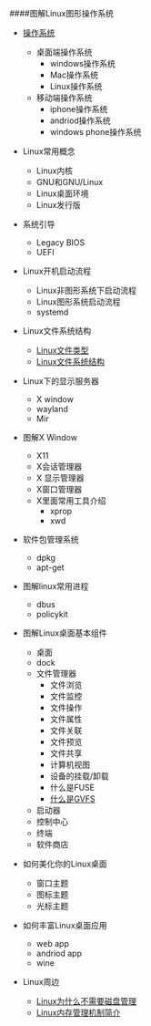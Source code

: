 ####图解Linux图形操作系统

+ [操作系统](操作系统/操作系统.md)
	+ 桌面端操作系统
	   + windows操作系统
	   + Mac操作系统
	   + Linux操作系统
	+ 移动端操作系统
		+ iphone操作系统
	    + andriod操作系统
	    + windows phone操作系统

+ Linux常用概念
	+ Linux内核
	+ GNU和GNU/Linux
	+ Linux桌面环境
	+ Linux发行版

+ 系统引导
	+ Legacy BIOS
	+ UEFI

+ Linux开机启动流程
	+ Linux非图形系统下启动流程
	+ Linux图形系统启动流程
	+ systemd
+ Linux文件系统结构
	+ [Linux文件类型]( Linux文件系统结构/Linux文件类型.md)
	+ [Linux文件系统结构]( Linux文件系统结构/Linux文件系统结构.md)
+ Linux下的显示服务器
	+ X window
	+ wayland
	+ Mir
+ 图解X Window
	+ X11 
	+ X会话管理器
	+ X 显示管理器
	+  X窗口管理器
	+  X里面常用工具介绍
		+ xprop
		+ xwd

+ 软件包管理系统
	+ dpkg
	+ apt-get 
+ 图解linux常用进程
	+ dbus
	+ policykit


+ 图解Linux桌面基本组件
	+ 桌面
	+ dock
	+ 文件管理器
		+ 文件浏览
		+ 文件监控
		+ 文件操作
		+ 文件属性
		+ 文件关联
		+ 文件预览
		+ 文件共享
		+ 计算机视图
		+ 设备的挂载/卸载
		+ 什么是FUSE
		+ [什么是GVFS](图解Linux桌面基本组件/文件管理器/什么是GVFS.md)
	+ 启动器
	+ 控制中心
	+ 终端
	+ 软件商店

+ 如何美化你的Linux桌面
	+ 窗口主题
	+ 图标主题
	+ 光标主题

+ 如何丰富Linux桌面应用
	+ web app
	+ andriod app
	+ wine
+ Linux周边
	+ [Linux为什么不需要磁盘管理]( Linux周边/Linux为什么不需要磁盘管理.md)
	+ [Linux内存管理机制简介]( Linux周边/Linux内存管理机制简介.md)